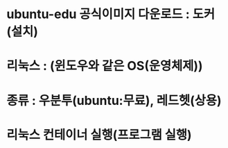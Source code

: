 # ubuntu-edu 공식이미지 다운로드 : 도커(설치)
# 리눅스 : (윈도우와 같은 OS(운영체제))
# 종류 : 우분투(ubuntu:무료), 레드헷(상용)

# 리눅스 컨테이너 실행(프로그램 실행)